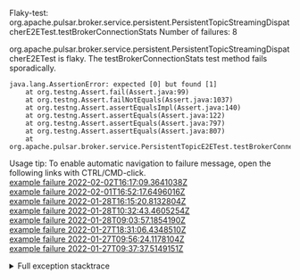         
Flaky-test: org.apache.pulsar.broker.service.persistent.PersistentTopicStreamingDispatcherE2ETest.testBrokerConnectionStats
Number of failures: 8

org.apache.pulsar.broker.service.persistent.PersistentTopicStreamingDispatcherE2ETest is flaky. The testBrokerConnectionStats test method fails sporadically.

```
java.lang.AssertionError: expected [0] but found [1]
	at org.testng.Assert.fail(Assert.java:99)
	at org.testng.Assert.failNotEquals(Assert.java:1037)
	at org.testng.Assert.assertEqualsImpl(Assert.java:140)
	at org.testng.Assert.assertEquals(Assert.java:122)
	at org.testng.Assert.assertEquals(Assert.java:797)
	at org.testng.Assert.assertEquals(Assert.java:807)
	at org.apache.pulsar.broker.service.PersistentTopicE2ETest.testBrokerConnectionStats(PersistentTopicE2ETest.java:1549)
```

Usage tip: To enable automatic navigation to failure message, open the following links with CTRL/CMD-click.  
[example failure 2022-02-02T16:17:09.3641038Z](https://github.com/apache/pulsar/runs/5039394782?check_suite_focus=true?check_suite_focus=true#step:9:295)  
[example failure 2022-02-01T16:52:17.6496016Z](https://github.com/apache/pulsar/runs/5024680443?check_suite_focus=true?check_suite_focus=true#step:9:295)  
[example failure 2022-01-28T16:15:20.8132804Z](https://github.com/apache/pulsar/runs/4983133475?check_suite_focus=true?check_suite_focus=true#step:9:295)  
[example failure 2022-01-28T10:32:43.4605254Z](https://github.com/apache/pulsar/runs/4978579988?check_suite_focus=true?check_suite_focus=true#step:9:532)  
[example failure 2022-01-28T09:03:57.1854190Z](https://github.com/apache/pulsar/runs/4978109347?check_suite_focus=true?check_suite_focus=true#step:9:293)  
[example failure 2022-01-27T18:31:06.4348510Z](https://github.com/apache/pulsar/runs/4970761502?check_suite_focus=true?check_suite_focus=true#step:9:696)  
[example failure 2022-01-27T09:56:24.1178104Z](https://github.com/apache/pulsar/runs/4964191798?check_suite_focus=true?check_suite_focus=true#step:9:289)  
[example failure 2022-01-27T09:37:37.5149151Z](https://github.com/apache/pulsar/runs/4964005789?check_suite_focus=true?check_suite_focus=true#step:9:322)  


<details>
<summary>Full exception stacktrace</summary>
<code><pre>
java.lang.AssertionError: expected [0] but found [1]
	at org.testng.Assert.fail(Assert.java:99)
	at org.testng.Assert.failNotEquals(Assert.java:1037)
	at org.testng.Assert.assertEqualsImpl(Assert.java:140)
	at org.testng.Assert.assertEquals(Assert.java:122)
	at org.testng.Assert.assertEquals(Assert.java:797)
	at org.testng.Assert.assertEquals(Assert.java:807)
	at org.apache.pulsar.broker.service.PersistentTopicE2ETest.testBrokerConnectionStats(PersistentTopicE2ETest.java:1549)
	at java.base/jdk.internal.reflect.NativeMethodAccessorImpl.invoke0(Native Method)
	at java.base/jdk.internal.reflect.NativeMethodAccessorImpl.invoke(NativeMethodAccessorImpl.java:62)
	at java.base/jdk.internal.reflect.DelegatingMethodAccessorImpl.invoke(DelegatingMethodAccessorImpl.java:43)
	at java.base/java.lang.reflect.Method.invoke(Method.java:566)
	at org.testng.internal.MethodInvocationHelper.invokeMethod(MethodInvocationHelper.java:132)
	at org.testng.internal.InvokeMethodRunnable.runOne(InvokeMethodRunnable.java:45)
	at org.testng.internal.InvokeMethodRunnable.call(InvokeMethodRunnable.java:73)
	at org.testng.internal.InvokeMethodRunnable.call(InvokeMethodRunnable.java:11)
	at java.base/java.util.concurrent.FutureTask.run(FutureTask.java:264)
	at java.base/java.util.concurrent.ThreadPoolExecutor.runWorker(ThreadPoolExecutor.java:1128)
	at java.base/java.util.concurrent.ThreadPoolExecutor$Worker.run(ThreadPoolExecutor.java:628)
	at java.base/java.lang.Thread.run(Thread.java:829)

</pre></code>
</details>

